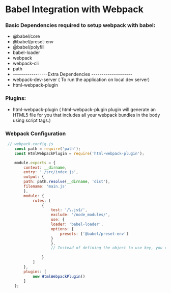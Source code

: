 # Babel Integration with Webpack

### Basic Dependencies required to setup webpack with babel:
* @babel/core
* @babel/preset-env
* @babel/polyfill
* babel-loader
* webpack
* webpack-cli
* path
* -----------------Extra Dependencies --------------------
* webpack-dev-server ( To run the application  on local dev server)
* html-webpack-plugin

### Plugins:
* html-webpack-plugin ( html-webpack-plugin plugin will generate an HTML5 file for you that includes all your webpack bundles in the body using script tags.)

### Webpack Configuration

```javascript
 // webpack.config.js
    const path = require('path');
    const HtmlWebpackPlugin = require('html-webpack-plugin');

    module.exports = {
        context: __dirname,
        entry: './src/index.js',
        output: {
        path: path.resolve(__dirname, 'dist'),
        filename: 'main.js'
        },
        module: {
            rules: [
                {
                    test: '/\.js$/',
                    exclude: '/node_modules/',
                    use: {
                    loader: 'babel-loader',
                    options: {
                        presets: ['@babel/preset-env']
                    }
                    },
                    // Instead of defining the object to use key, you can also do ==> use: "babel-loader"
                    
                }
            ]
        },
        plugins: [
            new HtmlWebpackPlugin()
        ]
    };
```